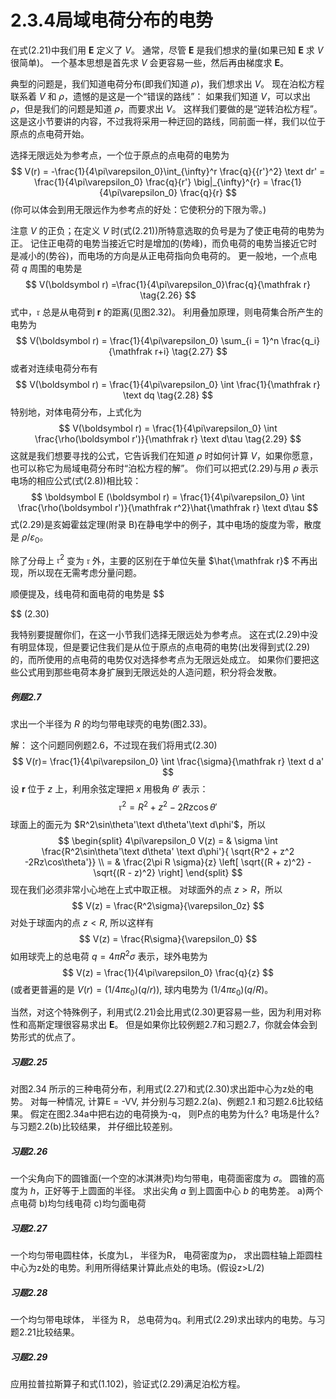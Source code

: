 # 2.3.4局域电荷分布的电势

在式(2.21)中我们用 $\boldsymbol E$ 定义了 $V$。
通常，尽管 $\boldsymbol E$ 是我们想求的量(如果已知 $\boldsymbol E$ 求 $V$ 很简单)。
一个基本思想是首先求 $V$ 会更容易一些，然后再由梯度求 $\boldsymbol E$。

典型的问题是，我们知道电荷分布(即我们知道 $\rho$)，我们想求出 $V$。
现在泊松方程联系着 $V$ 和 $\rho$，遗憾的是这是一个“错误的路线”：
如果我们知道 $V$，可以求出 $\rho$，但是我们的问题是知道 $\rho$，而要求出 $V$。
这样我们要做的是“逆转泊松方程”。
这是这小节要讲的内容，不过我将采用一种迂回的路线，同前面一样，我们以位于原点的点电荷开始。

选择无限远处为参考点，一个位于原点的点电荷的电势为
$$
  V(r) = -\frac{1}{4\pi\varepsilon_0}\int_{\infty}^r \frac{q}{{r'}^2} \text dr'
  = \frac{1}{4\pi\varepsilon_0} \frac{q}{r'} \big|_{\infty}^{r}
  = \frac{1}{4\pi\varepsilon_0} \frac{q}{r}
$$
(你可以体会到用无限远作为参考点的好处：它使积分的下限为零。)

注意 $V$ 的正负；在定义 $V$ 时(式(2.21))所特意选取的负号是为了使正电荷的电势为正。
记住正电荷的电势当接近它时是增加的(势峰)，而负电荷的电势当接近它时是减小的(势谷)，而电场的方向是从正电荷指向负电荷的。
更一般地，一个点电荷 $q$ 周围的电势是
$$
  V(\boldsymbol r) =\frac{1}{4\pi\varepsilon_0}\frac{q}{\mathfrak r}
  \tag{2.26}
$$
式中，$\mathfrak r$ 总是从电荷到 $\boldsymbol r$ 的距离(见图2.32)。
利用叠加原理，则电荷集合所产生的电势为
$$
  V(\boldsymbol r) = \frac{1}{4\pi\varepsilon_0} \sum_{i = 1}^n \frac{q_i}{\mathfrak r+i}
  \tag{2.27}
$$
或者对连续电荷分布有
$$
  V(\boldsymbol r) = \frac{1}{4\pi\varepsilon_0} \int \frac{1}{\mathfrak r} \text dq
  \tag{2.28}
$$
特别地，对体电荷分布，上式化为
$$
  V(\boldsymbol r) = \frac{1}{4\pi\varepsilon_0} \int \frac{\rho(\boldsymbol r')}{\mathfrak r} \text d\tau
  \tag{2.29}
$$
这就是我们想要寻找的公式，它告诉我们在知道 $\rho$ 时如何计算 $V$，如果你愿意，也可以称它为局域电荷分布时“泊松方程的解”。
你们可以把式(2.29)与用 $\rho$ 表示电场的相应公式(式(2.8))相比较：
$$
  \boldsymbol E (\boldsymbol r) = \frac{1}{4\pi\varepsilon_0} \int \frac{\rho(\boldsymbol r')}{\mathfrak r^2}\hat{\mathfrak r} \text d\tau
$$
式(2.29)是亥姆霍兹定理(附录 B)在静电学中的例子，其中电场的旋度为零，散度是 $\rho/\varepsilon_0$。

除了分母上 $\mathfrak r^2$ 变为 $\mathfrak r$ 外，主要的区别在于单位矢量 $\hat{\mathfrak r}$ 不再出现，所以现在无需考虑分量问题。

顺便提及，线电荷和面电荷的电势是
$$

$$
(2.30)

我特别要提醒你们，在这一小节我们选择无限远处为参考点。
这在式(2.29)中没有明显体现，但是要记住我们是从位于原点的点电荷的电势(出发得到式(2.29)的，而所使用的点电荷的电势仅对选择参考点为无限远处成立。
如果你们要把这些公式用到那些电荷本身扩展到无限远处的人造问题，积分将会发散。

##### 例题2.7

求出一个半径为 $R$ 的均匀带电球壳的电势(图2.33)。

解：
这个问题同例题2.6，不过现在我们将用式(2.30)
$$
  V(r)= \frac{1}{4\pi\varepsilon_0} \int \frac{\sigma}{\mathfrak r} \text d a'
$$
设 $\boldsymbol r$ 位于 $z$ 上，利用余弦定理把 $x$ 用极角 $\theta'$ 表示：
$$
  \mathfrak r^2 = R^2 + z^2 -2Rz \cos\theta'
$$
球面上的面元为 $R^2\sin\theta'\text d\theta'\text d\phi'$，所以
$$
\begin{split}
  4\pi\varepsilon_0 V(z)
  = & \sigma \int \frac{R^2\sin\theta'\text d\theta' \text d\phi'}{ \sqrt{R^2 + z^2 -2Rz\cos\theta'}} \\
  = & \frac{2\pi R \sigma}{z} \left[ \sqrt{(R + z)^2} - \sqrt{(R - z)^2} \right]
\end{split}
$$
现在我们必须非常小心地在上式中取正根。
对球面外的点 $z>R$，所以
$$
  V(z) = \frac{R^2\sigma}{\varepsilon_0z} 
$$
对处于球面内的点 $z<R$, 所以这样有
$$
  V(z) = \frac{R\sigma}{\varepsilon_0} 
$$
如用球壳上的总电荷 $q = 4\pi R^2\sigma$ 表示，球外电势为
$$
  V(z) = \frac{1}{4\pi\varepsilon_0} \frac{q}{z}
$$
(或者更普遍的是 $V(r) =(1/4\pi\varepsilon_0)(q/r)$), 球内电势为 $(1/4\pi\varepsilon_0)(q/R)$。

当然，对这个特殊例子，利用式(2.21)会比用式(2.30)更容易一些，因为利用对称性和高斯定理很容易求出 $\boldsymbol E$。
但是如果你比较例题2.7和习题2.7，你就会体会到势形式的优点了。

##### 习题2.25

对图2.34 所示的三种电荷分布，利用式(2.27)和式(2.30)求出距中心为z处的电势。
对每一种情况, 计算E = -VV, 并分别与习题2.2(a)、例题2.1 和习题2.6比较结果。
假定在图2.34a中把右边的电荷换为-q， 则P点的电势为什么? 电场是什么? 与习题2.2(b)比较结果， 并仔细比较差别。

##### 习题2.26

一个尖角向下的圆锥面(一个空的冰淇淋壳)均匀带电，电荷面密度为 $\sigma$。
圆锥的高度为 $h$，正好等于上圆面的半径。
求出尖角 $a$ 到上圆面中心 $b$ 的电势差。
a)两个点电荷 b)均匀线电荷 c)均匀面电荷

##### 习题2.27
一个均匀带电圆柱体，长度为L， 半径为R， 电荷密度为ρ， 求出圆柱轴上距圆柱中心为z处的电势。利用所得结果计算此点处的电场。(假设z>L/2)

##### 习题2.28

一个均匀带电球体， 半径为 R， 总电荷为q。利用式(2.29)求出球内的电势。与习题2.21比较结果。

##### 习题2.29

应用拉普拉斯算子和式(1.102)，验证式(2.29)满足泊松方程。
